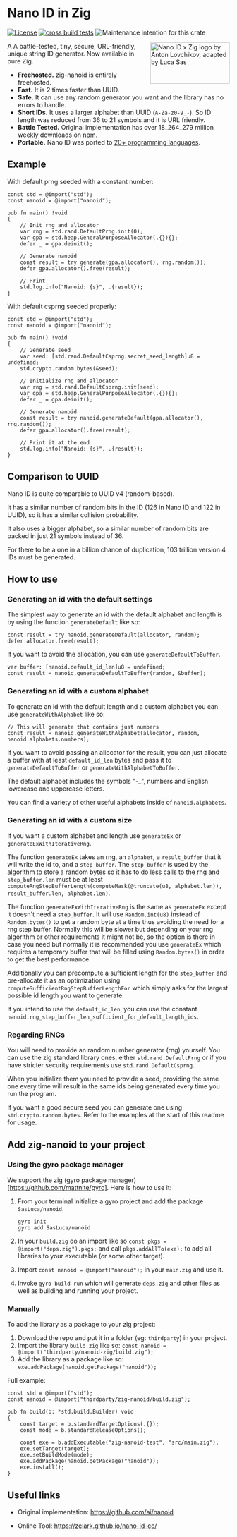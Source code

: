 # Nano ID in Zig

[![License](https://img.shields.io/badge/license-MIT%20License-blue.svg)](https://github.com/SasLuca/nanoid-zig/master/LICENSE)
[![cross build tests](https://github.com/SasLuca/zig-nanoid/actions/workflows/cross-build.yml/badge.svg)](https://github.com/SasLuca/zig-nanoid/actions/workflows/cross-build.yml)
![Maintenance intention for this crate](https://img.shields.io/badge/maintenance-actively--developed-brightgreen.svg)

<img src="https://raw.githubusercontent.com/SasLuca/zig-nanoid/main/logo.svg" align="right" alt="Nano ID x Zig logo by Anton Lovchikov, adapted by Luca Sas" width="180" height="94">

A A battle-tested, tiny, secure, URL-friendly, unique string ID generator. Now available in pure Zig.

* **Freehosted.** zig-nanoid is entirely freehosted.
* **Fast.** It is 2 times faster than UUID.
* **Safe.** It can use any random generator you want and the library has no errors to handle.
* **Short IDs.** It uses a larger alphabet than UUID (`A-Za-z0-9_-`). So ID length was reduced from 36 to 21 symbols and it is URL friendly.
* **Battle Tested.** Original implementation has over 18_264_279 million weekly downloads on [npm](https://www.npmjs.com/package/nanoid).
* **Portable.** Nano ID was ported to [20+ programming languages](https://github.com/ai/nanoid#other-programming-languages).

## Example

With default prng seeded with a constant number:
```zig
const std = @import("std");
const nanoid = @import("nanoid");

pub fn main() !void
{
    // Init rng and allocator
    var rng = std.rand.DefaultPrng.init(0);
    var gpa = std.heap.GeneralPurposeAllocator(.{}){};
    defer _ = gpa.deinit();
    
    // Generate nanoid
    const result = try generate(gpa.allocator(), rng.random());
    defer gpa.allocator().free(result);
    
    // Print
    std.log.info("Nanoid: {s}", .{result});
}
```

With default csprng seeded properly:
```zig
const std = @import("std");
const nanoid = @import("nanoid");

pub fn main() !void
{   
    // Generate seed
    var seed: [std.rand.DefaultCsprng.secret_seed_length]u8 = undefined;
    std.crypto.random.bytes(&seed);

    // Initialize rng and allocator
    var rng = std.rand.DefaultCsprng.init(seed); 
    var gpa = std.heap.GeneralPurposeAllocator(.{}){};
    defer _ = gpa.deinit();
    
    // Generate nanoid
    const result = try nanoid.generateDefault(gpa.allocator(), rng.random());
    defer gpa.allocator().free(result);

    // Print it at the end
    std.log.info("Nanoid: {s}", .{result});
}
```

## Comparison to UUID

Nano ID is quite comparable to UUID v4 (random-based).

It has a similar number of random bits in the ID (126 in Nano ID and 122 in UUID), so it has a similar collision probability.

It also uses a bigger alphabet, so a similar number of random bits are packed in just 21 symbols instead of 36.

For there to be a one in a billion chance of duplication, 103 trillion version 4 IDs must be generated.

## How to use

### Generating an id with the default settings

The simplest way to generate an id with the default alphabet and length is by using the function `generateDefault` like so:

```zig
const result = try nanoid.generateDefault(allocator, random);
defer allocator.free(result);
```

If you want to avoid the allocation, you can use `generateDefaultToBuffer`.

```zig
var buffer: [nanoid.default_id_len]u8 = undefined;
const result = nanoid.generateDefaultToBuffer(random, &buffer);
```

### Generating an id with a custom alphabet

To generate an id with the default length and a custom alphabet you can use `generateWithAlphabet` like so:

```zig
// This will generate that contains just numbers
const result = nanoid.generateWithAlphabet(allocator, random, nanoid.alphabets.numbers);
```

If you want to avoid passing an allocator for the result, you can just allocate a buffer with at least `default_id_len` bytes and pass it 
to `generateDefaultToBuffer` or `generateWithAlphabetToBuffer`. 

The default alphabet includes the symbols "-_", numbers and English lowercase and uppercase letters.

You can find a variety of other useful alphabets inside of `nanoid.alphabets`.

### Generating an id with a custom size

If you want a custom alphabet and length use `generateEx` or `generateExWithIterativeRng`.

The function `generateEx` takes an rng, an `alphabet`, a `result_buffer` that it will write the id to, and a `step_buffer`.
The `step_buffer` is used by the algorithm to store a random bytes so it has to do less calls to the rng and `step_buffer.len` must be at 
least `computeRngStepBufferLength(computeMask(@truncate(u8, alphabet.len)), result_buffer.len, alphabet.len)`.

The function `generateExWithIterativeRng` is the same as `generateEx` except it doesn't need a `step_buffer`. It will use `Random.int(u8)` 
instead of `Random.bytes()` to get a random byte at a time thus avoiding the need for a rng step buffer. Normally this will be slower but 
depending on your rng algorithm or other requirements it might not be, so the option is there in case you need but normally it is 
recommended you use `generateEx` which requires a temporary buffer that will be filled using `Random.bytes()` in order to get the best
performance.

Additionally you can precompute a sufficient length for the `step_buffer` and pre-allocate it as an optimization using 
`computeSufficientRngStepBufferLengthFor` which simply asks for the largest possible id length you want to generate.

If you intend to use the `default_id_len`, you can use the constant `nanoid.rng_step_buffer_len_sufficient_for_default_length_ids`.

### Regarding RNGs

You will need to provide an random number generator (rng) yourself. You can use the zig standard library ones, either `std.rand.DefaultPrng`
or if you have stricter security requirements use `std.rand.DefaultCsprng`.

When you initialize them you need to provide a seed, providing the same one every time will result in the same ids being generated every 
time you run the program.

If you want a good secure seed you can generate one using `std.crypto.random.bytes`. Refer to the examples at the start of this readme for 
usage.

## Add zig-nanoid to your project

### Using the gyro package manager

We support the zig (gyro package manager)[https://github.com/mattnite/gyro].
Here is how to use it:

1. From your terminal initialize a gyro project and add the package `SasLuca/nanoid`.
    ```
    gyro init
    gyro add SasLuca/nanoid
    ```

2. In your `build.zig` do an import like so `const pkgs = @import("deps.zig").pkgs;` and call `pkgs.addAllTo(exe);` to add all libraries to your executable (or some other target).

3. Import `const nanoid = @import("nanoid");` in your `main.zig` and use it.

4. Invoke `gyro build run` which will generate `deps.zig` and other files as well as building and running your project.

### Manually

To add the library as a package to your zig project:
1. Download the repo and put it in a folder (eg: `thirdparty`) in your project.
2. Import the library `build.zig` like so: `const nanoid = @import("thirdparty/nanoid-zig/build.zig");`
3. Add the library as a package like so: `exe.addPackage(nanoid.getPackage("nanoid"));`

Full example:
```zig
const std = @import("std");
const nanoid = @import("thirdparty/zig-nanoid/build.zig");

pub fn build(b: *std.build.Builder) void 
{
    const target = b.standardTargetOptions(.{});
    const mode = b.standardReleaseOptions();

    const exe = b.addExecutable("zig-nanoid-test", "src/main.zig");
    exe.setTarget(target);
    exe.setBuildMode(mode);
    exe.addPackage(nanoid.getPackage("nanoid"));
    exe.install();
}
```

## Useful links

- Original implementation: https://github.com/ai/nanoid

- Online Tool: https://zelark.github.io/nano-id-cc/
